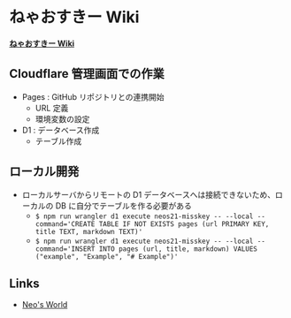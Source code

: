 # ねゃおすきー Wiki

**[ねゃおすきー Wiki](https://neos21-misskey.pages.dev/)**


## Cloudflare 管理画面での作業

- Pages : GitHub リポジトリとの連携開始
    - URL 定義
    - 環境変数の設定
- D1 : データベース作成
    - テーブル作成


## ローカル開発

- ローカルサーバからリモートの D1 データベースへは接続できないため、ローカルの DB に自分でテーブルを作る必要がある
    - `$ npm run wrangler d1 execute neos21-misskey -- --local --command='CREATE TABLE IF NOT EXISTS pages (url PRIMARY KEY, title TEXT, markdown TEXT)'`
    - `$ npm run wrangler d1 execute neos21-misskey -- --local --command='INSERT INTO pages (url, title, markdown) VALUES ("example", "Example", "# Example")'`


## Links

- [Neo's World](https://neos21.net/)
